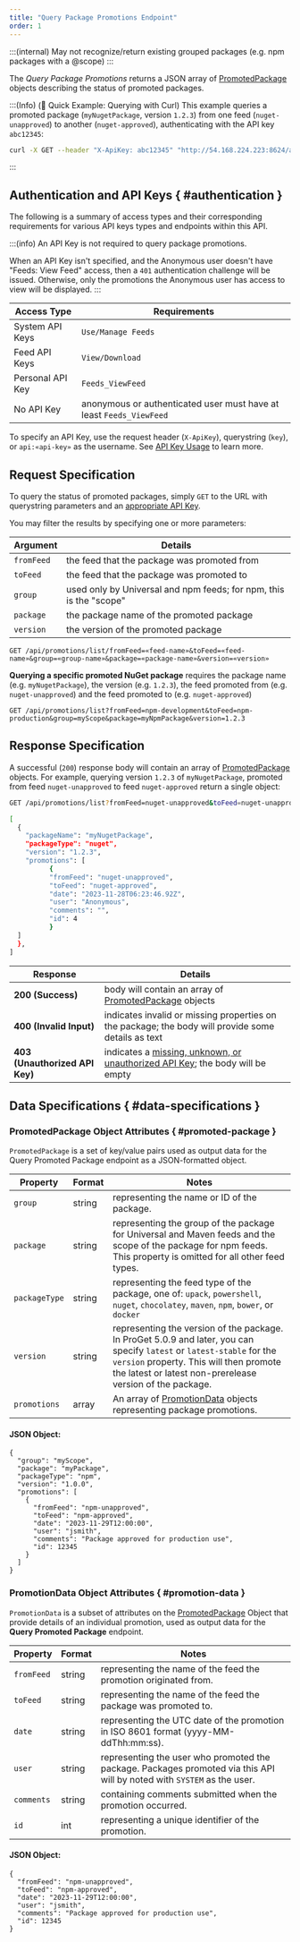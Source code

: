 ```yaml
---
title: "Query Package Promotions Endpoint"
order: 1
---
```


:::(internal)
May not recognize/return existing grouped packages (e.g. npm packages with a @scope)
:::

The *Query Package Promotions* returns a JSON array of [PromotedPackage](#promoted-package) objects describing the status of promoted packages.

:::(Info) (🚀 Quick Example: Querying with Curl)
This example queries a promoted package (`myNugetPackage`, version `1.2.3`) from one feed (`nuget-unapproved`) to another (`nuget-approved`), authenticating with the API key `abc12345`:

```bash
curl -X GET --header "X-ApiKey: abc12345" "http://54.168.224.223:8624/api/promotions/list?package=Newtonsoft.Json&version=13.0.2"
```
:::

## Authentication and API Keys { #authentication }

The following is a summary of access types and their corresponding requirements for various API keys types and endpoints within this API.

:::(info)
An API Key is not required to query package promotions.

When an API Key isn't specified, and the Anonymous user doesn't have "Feeds: View Feed" access, then a `401` authentication challenge will be issued. Otherwise, only the promotions the Anonymous user has access to view will be displayed.
:::

| Access Type | Requirements |
| --- | --- |
| System API Keys | `Use/Manage Feeds`
| Feed API Keys | `View/Download`
| Personal API Key | `Feeds_ViewFeed`
| No API Key | anonymous or authenticated user must have at least `Feeds_ViewFeed`

To specify an API Key, use the request header (`X-ApiKey`), querystring (`key`), or `api:«api-key»` as the username. See [API Key Usage](/docs/proget/reference-api/proget-apikeys#using-api-keys) to learn more.

## Request Specification
To query the status of promoted packages, simply `GET` to the URL with querystring parameters and an [appropriate API Key](/docs/proget/packages/package-promotion#authentication).

You may filter the results by specifying one or more parameters:

| Argument | Details |
| --- | --- |
|`fromFeed`| the feed that the package was promoted from |
|`toFeed`| the feed that the package was promoted to |
|`group`| used only by Universal and npm feeds; for npm, this is the "scope" |
|`package`| the package name of the promoted package
|`version`| the version of the promoted package

```plaintext
GET /api/promotions/list/fromFeed=«feed-name»&toFeed=«feed-name»&group=«group-name»&package=«package-name»&version=«version»
```

**Querying a specific promoted NuGet package** requires the package name (e.g. `myNugetPackage`), the version (e.g. `1.2.3`), the feed promoted from (e.g. `nuget-unapproved`) and the feed promoted to (e.g. `nuget-approved`)

```plaintext
GET /api/promotions/list?fromFeed=npm-development&toFeed=npm-production&group=myScope&package=myNpmPackage&version=1.2.3
```

## Response Specification
A successful (`200`) response body will contain an array of [PromotedPackage](#promoted-package) objects. For example, querying version `1.2.3` of `myNugetPackage`, promoted from feed `nuget-unapproved` to feed `nuget-approved` return a single object:

```bash
GET /api/promotions/list?fromFeed=nuget-unapproved&toFeed=nuget-unapproved&package=myNugetPackage&version=1.2.3

[
  {
    "packageName": "myNugetPackage",
    "packageType": "nuget",
    "version": "1.2.3",
    "promotions": [
          {
          "fromFeed": "nuget-unapproved",
          "toFeed": "nuget-approved",
          "date": "2023-11-28T06:23:46.92Z",
          "user": "Anonymous",
          "comments": "",
          "id": 4
          }
  ]
  },
]
```

| Response | Details |
| --- | --- |
| **200 (Success)** | body will contain an array of [PromotedPackage](#promoted-package) objects |
| **400 (Invalid Input)** | indicates invalid or missing properties on the package; the body will provide some details as text |
|  **403 (Unauthorized API Key)** | indicates a [missing, unknown, or unauthorized API Key](/docs/proget/packages/package-promotion#authentication); the body will be empty |

## Data Specifications { #data-specifications }

### PromotedPackage Object Attributes { #promoted-package }

`PromotedPackage` is a set of key/value pairs used as output data for the Query Promoted Package endpoint as a JSON-formatted object.

| Property | Format | Notes
| --- | --- | ---
| `group` | string | representing the name or ID of the package. |
| `package` | string | representing the group of the package for Universal and Maven feeds and the scope of the package for npm feeds. This property is omitted for all other feed types. |
| `packageType` | string | representing the feed type of the package, one of: `upack`, `powershell`, `nuget`, `chocolatey`, `maven`, `npm`, `bower`, or `docker` |
| `version` | string | representing the version of the package. In ProGet 5.0.9 and later, you can specify `latest` or `latest-stable` for the `version` property. This will then promote the latest or latest non-prerelease version of the package. |
| `promotions` | array | An array of [PromotionData](#promotion-data) objects representing package promotions. |

#### JSON Object:

```
{
  "group": "myScope",
  "package": "myPackage",
  "packageType": "npm",
  "version": "1.0.0",
  "promotions": [
    {
      "fromFeed": "npm-unapproved",
      "toFeed": "npm-approved",
      "date": "2023-11-29T12:00:00",
      "user": "jsmith",
      "comments": "Package approved for production use",
      "id": 12345
    }
  ]
}
```

### PromotionData Object Attributes { #promotion-data }

`PromotionData` is a subset of attributes on the [PromotedPackage](#promoted-package) Object that provide details of an individual promotion, used as output data for the **Query Promoted Package** endpoint.

| Property | Format | Notes
| --- | --- | ---
| `fromFeed` | string | representing the name of the feed the promotion originated from. |
| `toFeed` | string | representing the name of the feed the package was promoted to. |
| `date` | string | representing the UTC date of the promotion in ISO 8601 format (yyyy-MM-ddThh:mm:ss). |
| `user` | string | representing the user who promoted the package. Packages promoted via this API will by noted with `SYSTEM` as the user. |
| `comments` | string | containing comments submitted when the promotion occurred. |
| `id` | int |  representing a unique identifier of the promotion. |

#### JSON Object:

```
{
  "fromFeed": "npm-unapproved",
  "toFeed": "npm-approved",
  "date": "2023-11-29T12:00:00",
  "user": "jsmith",
  "comments": "Package approved for production use",
  "id": 12345
}
```